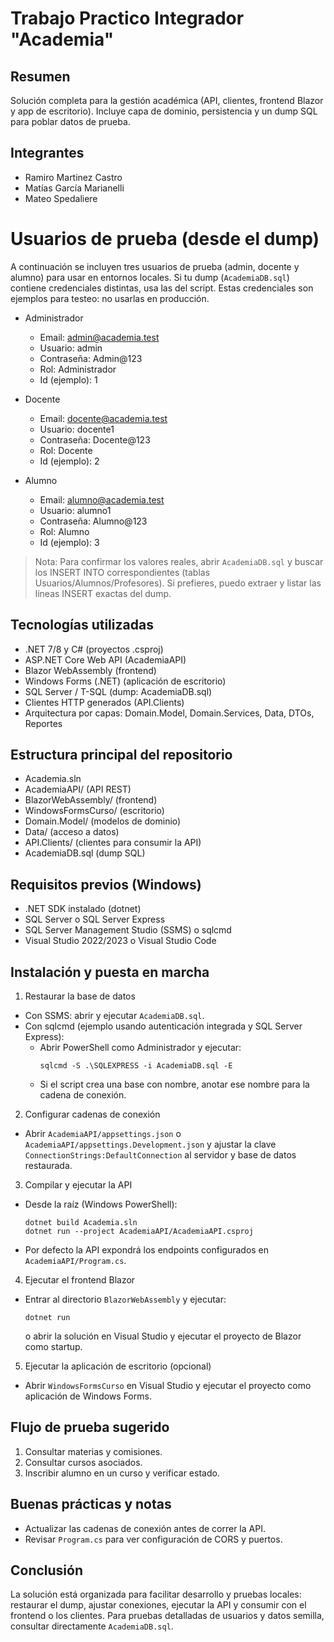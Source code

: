 # Trabajo Practico Integrador "Academia"

## Resumen
Solución completa para la gestión académica (API, clientes, frontend Blazor y app de escritorio). Incluye capa de dominio, persistencia y un dump SQL para poblar datos de prueba.

## Integrantes
- Ramiro Martinez Castro  
- Matías García Marianelli  
- Mateo Spedaliere


# Usuarios de prueba (desde el dump)

A continuación se incluyen tres usuarios de prueba (admin, docente y alumno) para usar en entornos locales. Si tu dump (`AcademiaDB.sql`) contiene credenciales distintas, usa las del script. Estas credenciales son ejemplos para testeo: no usarlas en producción.

- Administrador
  - Email: admin@academia.test
  - Usuario: admin
  - Contraseña: Admin@123
  - Rol: Administrador
  - Id (ejemplo): 1

- Docente
  - Email: docente@academia.test
  - Usuario: docente1
  - Contraseña: Docente@123
  - Rol: Docente
  - Id (ejemplo): 2

- Alumno
  - Email: alumno@academia.test
  - Usuario: alumno1
  - Contraseña: Alumno@123
  - Rol: Alumno
  - Id (ejemplo): 3

> Nota: Para confirmar los valores reales, abrir `AcademiaDB.sql` y buscar los INSERT INTO correspondientes (tablas Usuarios/Alumnos/Profesores). Si prefieres, puedo extraer y listar las líneas INSERT exactas del dump.

## Tecnologías utilizadas
- .NET 7/8 y C# (proyectos .csproj)
- ASP.NET Core Web API (AcademiaAPI)
- Blazor WebAssembly (frontend)
- Windows Forms (.NET) (aplicación de escritorio)
- SQL Server / T-SQL (dump: AcademiaDB.sql)
- Clientes HTTP generados (API.Clients)
- Arquitectura por capas: Domain.Model, Domain.Services, Data, DTOs, Reportes

## Estructura principal del repositorio
- Academia.sln
- AcademiaAPI/ (API REST)
- BlazorWebAssembly/ (frontend)
- WindowsFormsCurso/ (escritorio)
- Domain.Model/ (modelos de dominio)
- Data/ (acceso a datos)
- API.Clients/ (clientes para consumir la API)
- AcademiaDB.sql (dump SQL)

## Requisitos previos (Windows)
- .NET SDK instalado (dotnet)  
- SQL Server o SQL Server Express  
- SQL Server Management Studio (SSMS) o sqlcmd  
- Visual Studio 2022/2023 o Visual Studio Code

## Instalación y puesta en marcha

1) Restaurar la base de datos
- Con SSMS: abrir y ejecutar `AcademiaDB.sql`.
- Con sqlcmd (ejemplo usando autenticación integrada y SQL Server Express):
  - Abrir PowerShell como Administrador y ejecutar:
    ```
    sqlcmd -S .\SQLEXPRESS -i AcademiaDB.sql -E
    ```
  - Si el script crea una base con nombre, anotar ese nombre para la cadena de conexión.

2) Configurar cadenas de conexión
- Abrir `AcademiaAPI/appsettings.json` o `AcademiaAPI/appsettings.Development.json` y ajustar la clave `ConnectionStrings:DefaultConnection` al servidor y base de datos restaurada.

3) Compilar y ejecutar la API
- Desde la raíz (Windows PowerShell):
  ```
  dotnet build Academia.sln
  dotnet run --project AcademiaAPI/AcademiaAPI.csproj
  ```
- Por defecto la API expondrá los endpoints configurados en `AcademiaAPI/Program.cs`.

4) Ejecutar el frontend Blazor
- Entrar al directorio `BlazorWebAssembly` y ejecutar:
  ```
  dotnet run
  ```
  o abrir la solución en Visual Studio y ejecutar el proyecto de Blazor como startup.

5) Ejecutar la aplicación de escritorio (opcional)
- Abrir `WindowsFormsCurso` en Visual Studio y ejecutar el proyecto como aplicación de Windows Forms.

## Flujo de prueba sugerido
  1. Consultar materias y comisiones.
  2. Consultar cursos asociados.
  3. Inscribir alumno en un curso y verificar estado.

## Buenas prácticas y notas
- Actualizar las cadenas de conexión antes de correr la API.
- Revisar `Program.cs` para ver configuración de CORS y puertos.

## Conclusión
La solución está organizada para facilitar desarrollo y pruebas locales: restaurar el dump, ajustar conexiones, ejecutar la API y consumir con el frontend o los clientes. Para pruebas detalladas de usuarios y datos semilla, consultar directamente `AcademiaDB.sql`.
